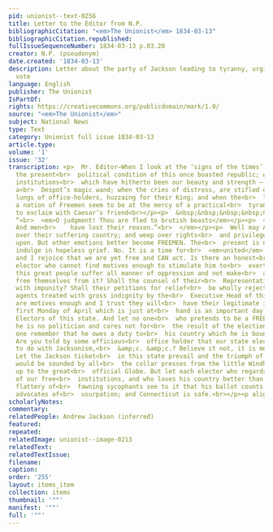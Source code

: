```yaml
---
pid: unionist--text-0256
title: Letter to the Editor from N.P.
bibliographicCitation: "<em>The Unionist</em> 1834-03-13"
bibliographicCitation.republished: 
fullIssueSequenceNumber: 1834-03-13 p.03.20
creator: N.P. (pseudonym)
date.created: '1834-03-13'
description: Letter about the party of Jackson leading to tyranny, urging people to
  vote
language: English
publisher: The Unionist
IsPartOf: 
rights: https://creativecommons.org/publicdomain/mark/1.0/
source: "<em>The Unionist</em>"
subject: National News
type: Text
category: Unionist full issue 1834-03-13
article.type: 
volume: '1'
issue: '32'
transcription: <p>  Mr. Editor—When I look at the ‘signs of the times’ and realize
  the present<br>  political condition of this once boasted republic; when I behold
  institutions<br>  which have hitherto been our beauty and strength — withering beneath
  a<br>  Despot’s magic wand; when the cries of distress, are stifled only by the<br>  stentorian
  lungs of office-holders, huzzaing for their King; and when the<br>  liberties of
  a nation of Freemen seem to be at the mercy of a practical<br>  tyrant, I am led
  to exclaim with Caesar’s friend<br></p><p>  &nbsp;&nbsp;&nbsp;&nbsp;&nbsp;&nbsp;&nbsp;&nbsp;&nbsp;&nbsp;&nbsp;
  “<br>  <em>O judgment! Thou are fled to brutish beasts</em></p><p>  <em>    &nbsp;&nbsp;&nbsp;&nbsp;&nbsp;&nbsp;&nbsp;&nbsp;&nbsp;&nbsp;&nbsp;
  And men<br>    have lost their reason.”<br>  </em></p><p>  Well may Americans mourn
  over their suffering country; and weep over rights<br>  and privileges trampled
  upon. But other emotions better become FREEMEN. The<br>  present is not a time to
  indulge in hopeless grief. No. It is a time for<br>  <em>united</em>  and<br>  <em>vigorous</em>  action
  and I rejoice that we are yet free and CAN act. Is there an honest<br>  independent
  elector who cannot find motives enough to stimulate him to<br>  exertion? Shall
  this great people suffer all manner of oppression and not make<br>  an effort to
  free themselves from it? Shall the counsel of their<br>  Representatives be disregarded
  with impunity? Shall their petitions for relief<br>  be wholly rejected and their
  agents treated with gross indignity by the<br>  Executive Head of this nation?—There
  are motives enough and I trust they will<br>  have their legitimate influence. The
  first Monday of April which is just at<br>  hand is an important day to the Free
  Electors of this state. And let no one<br>  who pretends to be a FREEMAN say, that
  he is no politician and cares not for<br>  the result of the election. But let each
  one remember that he owes a duty to<br>  his country which he is bound to perform.
  Are you told by some officious<br>  office holder that our state election has nothing
  to do with Jacksonism,<br>  &amp;c. &amp;c.? Believe it not, it is mere deception.
  Let the Jackson ticket<br>  in this state prevail and the triumph of “the party”
  would be sounded by all<br>  the collar presses from the little Windham C. Advertiser
  up to the great<br>  official Globe. But let each elector who regards the well being
  of our free<br>  institutions, and who loves his country better than he does the
  flattery of<br>  fawning sycophants see to it that his ballot counts against the
  advocates of<br>  usurpation; and Connecticut is safe.<br></p><p align="right"><strong>N.P.</strong></p>
scholarlyNotes: 
commentary: 
relatedPeople: Andrew Jackson (inferred)
featured: 
repeated: 
relatedImage: unionist--image-0213
relatedText: 
relatedTextIssue: 
filename: 
caption: 
order: '255'
layout: items_item
collection: items
thumbnail: '""'
manifest: '""'
full: '""'
---
```

